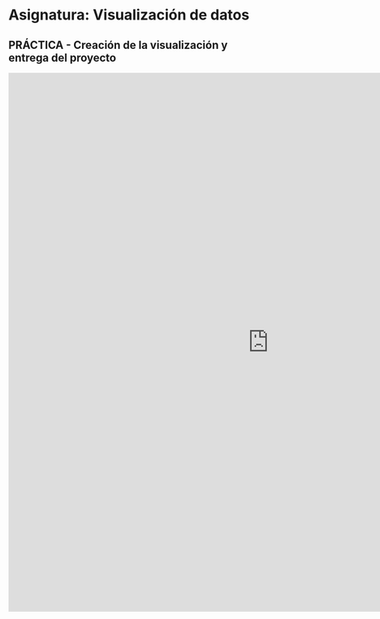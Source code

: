 # Asignatura: Visualización de datos

## PRÁCTICA - Creación de la visualización y entrega del proyecto

<iframe title="v3-3 - Mapa" width="1024" height="1060" src="https://app.powerbi.com/view?r=eyJrIjoiYzRmMGM4NjktZjQxZi00YTZmLWE1YWYtYWNjNGNkMzEwNzA3IiwidCI6IjM1ZDdhY2Q4LTk3ZDMtNDkyZi1iZDViLTgxM2EwMzhjMGU1NiIsImMiOjl9" frameborder="0" allowFullScreen="true"></iframe>

